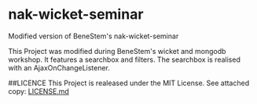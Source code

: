 # nak-wicket-seminar
Modified version of BeneStem's nak-wicket-seminar

This Project was modified during BeneStem's wicket and mongodb workshop.
It features a searchbox and filters. 
The searchbox is realised with an AjaxOnChangeListener.

##LICENCE
This Project is realeased under the MIT License. See attached copy: <a href="LICENSE.md">LICENSE.md</a>